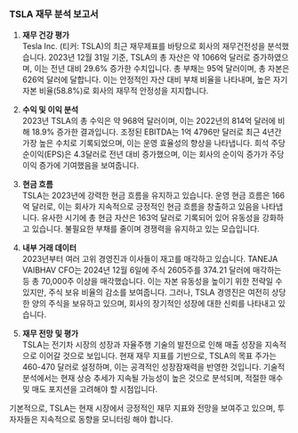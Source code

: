 ### TSLA 재무 분석 보고서

1. **재무 건강 평가**  
   Tesla Inc. (티커: TSLA)의 최근 재무제표를 바탕으로 회사의 재무건전성을 분석했습니다. 2023년 12월 31일 기준, TSLA의 총 자산은 약 1066억 달러로 증가하였으며, 이는 전년 대비 29.6% 증가한 수치입니다. 총 부채는 95억 달러이며, 총 자본은 626억 달러에 달합니다. 이는 안정적인 자산 대비 부채 비율을 나타내며, 높은 자기자본 비율(58.8%)로 회사의 재무적 안정성을 지지합니다.

2. **수익 및 이익 분석**  
   2023년 TSLA의 총 수익은 약 968억 달러이며, 이는 2022년의 814억 달러에 비해 18.9% 증가한 결과입니다. 조정된 EBITDA는 1억 4796만 달러로 최근 4년간 가장 높은 수치로 기록되었으며, 이는 운영 효율성의 향상을 나타냅니다. 희석 주당 순이익(EPS)은 4.3달러로 전년 대비 증가했으며, 이는 회사의 순이익 증가가 주당 이익 증가에 기여했음을 보여줍니다.

3. **현금 흐름**  
   TSLA는 2023년에 강력한 현금 흐름을 유지하고 있습니다. 운영 현금 흐름은 166억 달러로, 이는 회사가 지속적으로 긍정적인 현금 흐름을 창출하고 있음을 나타냅니다. 유사한 시기에 총 현금 자산은 163억 달러로 기록되어 있어 유동성을 강화하고 있습니다. 불필요한 부채를 줄이며 경쟁력을 유지하고 있는 모습입니다.

4. **내부 거래 데이터**  
   2023년부터 여러 고위 경영진과 이사들이 재고를 매각하고 있습니다. TANEJA VAIBHAV CFO는 2024년 12월 6일에 주식 2605주를 374.21 달러에 매각하는 등 총 70,000주 이상을 매각했습니다. 이는 자본 유동성을 높이기 위한 전략일 수 있지만, 주식 보유 비율의 감소를 보여줍니다. 그러나, TSLA 경영진은 여전히 상당한 양의 주식을 보유하고 있으며, 회사의 장기적인 성장에 대한 신뢰를 나타내고 있습니다.

5. **재무 전망 및 평가**  
   TSLA는 전기차 시장의 성장과 자율주행 기술의 발전으로 인해 매출 성장을 지속적으로 이어갈 것으로 보입니다. 현재 재무 지표를 기반으로, TSLA의 목표 주가는 460-470 달러로 설정하며, 이는 공격적인 성장잠재력을 반영한 것입니다. 기술적 분석에서는 현재 상승 추세가 지속될 가능성이 높은 것으로 분석되며, 적절한 매수 및 매도 포지션을 고려해야 할 시점입니다.

기본적으로, TSLA는 현재 시장에서 긍정적인 재무 지표와 전망을 보여주고 있으며, 투자자들은 지속적으로 동향을 모니터링 해야 합니다.